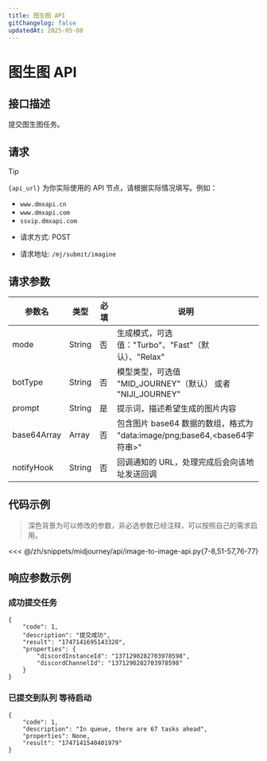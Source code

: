 ```yaml
---
title: 图生图 API
gitChangelog: false
updatedAt: 2025-05-08
---
```



# 图生图 API

## 接口描述

提交图生图任务。

## 请求

> [!TIP]
> `{api_url}` 为你实际使用的 API 节点，请根据实际情况填写。例如：
> - `www.dmxapi.cn`
> - `www.dmxapi.com`
> - `ssvip.dmxapi.com`


- 请求方式: POST

- 请求地址: `/mj/submit/imagine`

## 请求参数

| 参数名 | 类型 | 必填 | 说明 |
| --- | --- | --- | --- |
| mode | String | 否 | 生成模式，可选值："Turbo"、"Fast"（默认）、"Relax" |
| botType | String | 否 | 模型类型，可选值 "MID_JOURNEY"（默认） 或者 "NIJI_JOURNEY" |
| prompt | String | 是 | 提示词，描述希望生成的图片内容 |
| base64Array | Array | 否 | 包含图片 base64 数据的数组，格式为 "data:image/png;base64,<base64字符串>" |
| notifyHook | String | 否 | 回调通知的 URL，处理完成后会向该地址发送回调 |

## 代码示例

> 深色背景为可以修改的参数，非必选参数已经注释，可以按照自己的需求启用。


<<< @/zh/snippets/midjourney/api/image-to-image-api.py{7-8,51-57,76-77}

## 响应参数示例

### 成功提交任务

```
{
    "code": 1, 
    "description": "提交成功", 
    "result": "1747141695143320", 
    "properties": {
        "discordInstanceId": "1371290282703978598", 
        "discordChannelId": "1371290282703978598"
    }
}
```

### 已提交到队列 等待启动

```
{
    "code": 1, 
    "description": "In queue, there are 67 tasks ahead", 
    "properties": None, 
    "result": "1747141540401979"
}
```